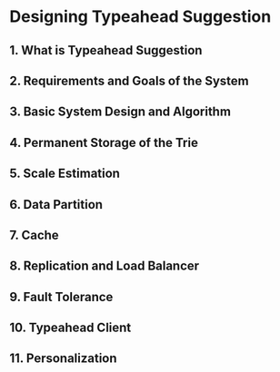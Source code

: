 # Designing Typeahead Suggestion

## 1. What is Typeahead Suggestion

## 2. Requirements and Goals of the System

## 3. Basic System Design and Algorithm

## 4. Permanent Storage of the Trie

## 5. Scale Estimation

## 6. Data Partition

## 7. Cache

## 8. Replication and Load Balancer

## 9. Fault Tolerance

## 10. Typeahead Client

## 11. Personalization